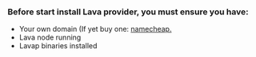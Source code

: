 ### Before start install Lava provider, you must ensure you have:
* Your own domain (If yet buy one: [namecheap.](https://www.namecheap.com/)
* Lava node running
* Lavap binaries installed


